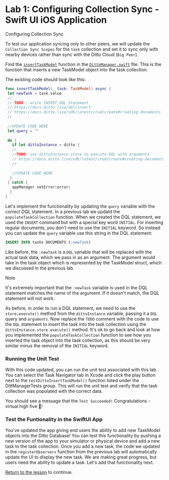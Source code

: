 # Lab 1: Configuring Collection Sync  - Swift UI iOS Application

Configuring Collection Sync

To test our application syncing only to other peers, we will update the `Collection Sync Scopes` for the `task` collection and set it to sync only with nearby devices rather than sync with the Ditto Cloud (`Big Peer`).


Find the [`insertTaskModel`](../../swift/Tasks/Data/DittoManager.swift#L243) function in the [`DittoManager.swift`](https://github.com/ditto-examples/ditto-university/blob/main/course-101/swift/Tasks/Data/DittoManager.swift) file.  This is the function that inserts a new TaskModel object into the task collection. 

The existing code should look like this:

```swift
func insertTaskModel(_ task: TaskModel) async {
 let newTask = task.value
 //
 // TODO - write INSERT DQL Statement
 // https://docs.ditto.live/dql/insert
 // https://docs.ditto.live/sdk/latest/crud/create#creating-documents
 //
        
 //UPDATE CODE HERE
 let query = ""
        
 do {
   if let dittoInstance = ditto {
   //
   //TODO: use dittoInstance store to execute DQL with arguments
   // https://docs.ditto.live/sdk/latest/crud/create#creating-documents
   //
                
   //UPDATE CODE HERE
  }
 } catch {
   appManager.setError(error)
  }
}
```

Let's implement the functionality by updating the `query` variable with the correct DQL statement.  In a previous lab we updatd the `populateTaskCollection` function.  When we created the DQL statement, we used the `INSERT` command but with a special key word `INITIAL`.  For inserting regular documents, you don't need to use the `INITIAL` keyword.  So instead you can update the `query` variable use this string in the DQL statement:  

```sql
INSERT INTO tasks DOCUMENTS (:newTask)
```

Like before, the `:newTask` is a `DQL` variable that will be replaced with the actual task data, which we pass in as an argument.  The argument would take in the task object which is represented by the TaskModel struct, which we discussed in the previous lab.  

> [!NOTE] 
>It's extremely important that the `:newTask` variable is used in the DQL statement matches the name of the argument.  If it doesn't match, the DQL statement will not work.

As before, in order to run a DQL statement, we need to use the `store.execute()` method from the `dittoInstance` variable, passing it a `DQL` query and `arguments`.  Now replace the `TODO` comment with the code to use the `DQL` statement to insert the task into the task collection using the `dittoInstance.store.execute()` method.  It's ok to go back and look at how you implemented the `populateTaskCollection` function to see how you inserted the task object into the task collection, as this should be very similar minus the removal of the `INITIAL` keyword.  

### Running the Unit Test

With this code updated, you can run the unit test associated with this lab.  You can select the Task Navigator tab in Xcode and click the play button next to the `testDittoInsertTaskModel()` function listed under the DittManagerTests group.  This will run the unit test and verify that the task collection was populated with the correct data.

You should see a message that the `Test Succeeded!`   Congratulations - virtual high five 🙏!

### Test the Funtionality in the SwiftUI App 

 You've updated the app giving end users the ability to add new TaskModel objects into the Ditto Database!   You can test this functionality by pushing a new version of the app to your simulator or physical device and add a new task to the task collection. Once you add a new task, the code we updated in the `registerObservers` function from the previous lab will automatically update the UI to display the new task.  We are making great progress, but users need the ability to update a task.  Let's add that functionality next.

[Return to the lesson](../README.md) to continue.